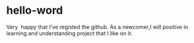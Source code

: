 # hello-word
Very  happy that I've registed the github.
As a newcomer,I will positive in learning and understanding project that I like on it.
